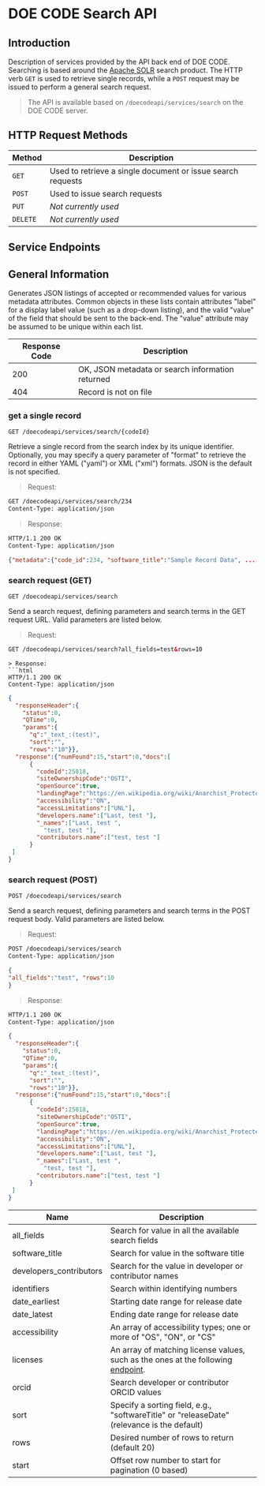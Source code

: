 DOE CODE Search API
==================

Introduction
------------
Description of services provided by the API back end of DOE CODE.  Searching is based around
the [Apache SOLR](http://lucene.apache.org/solr/) search product.  The HTTP
verb `GET` is used to retrieve single records, while a `POST` request may be
issued to perform a general search request.

> The API is available based on `/doecodeapi/services/search` on the DOE CODE server.

HTTP Request Methods
--------------------

| Method | Description |
| --- | --- |
| `GET` | Used to retrieve a single document or issue search requests |
| `POST` | Used to issue search requests |
| `PUT` | *Not currently used* |
| `DELETE` | *Not currently used* |

Service Endpoints
-----------------

## General Information

Generates JSON listings of accepted or recommended values for various metadata
attributes.  Common objects in these lists contain attributes "label" for a display
label value (such as a drop-down listing), and the valid "value" of the field that
should be sent to the back-end.  The "value" attribute may be assumed to be
unique within each list.

| Response Code | Description |
| --- | --- |
| 200 | OK, JSON metadata or search information returned |
| 404 | Record is not on file |

### get a single record

`GET /doecodeapi/services/search/{codeId}`

Retrieve a single record from the search index by its unique identifier.  Optionally,
you may specify a query parameter of "format" to retrieve the record in either
YAML ("yaml") or XML ("xml") formats.  JSON is the default is not specified.

> Request:
```html
GET /doecodeapi/services/search/234
Content-Type: application/json
```
> Response:
```html
HTTP/1.1 200 OK
Content-Type: application/json
```
```json
{"metadata":{"code_id":234, "software_title":"Sample Record Data", ... } }
```

### search request (GET)

`GET /doecodeapi/services/search`

Send a search request, defining parameters and search terms in the GET request
URL.  Valid parameters are listed below.

> Request:
```html
GET /doecodeapi/services/search?all_fields=test&rows=10
```
```
> Response:
```html
HTTP/1.1 200 OK
Content-Type: application/json
```
```json
{
  "responseHeader":{
    "status":0,
    "QTime":0,
    "params":{
      "q":"_text_:(test)",
      "sort":"",
      "rows":"10"}},
  "response":{"numFound":15,"start":0,"docs":[
      {
        "codeId":25818,
        "siteOwnershipCode":"OSTI",
        "openSource":true,
        "landingPage":"https://en.wikipedia.org/wiki/Anarchist_Protected_Area",
        "accessibility":"ON",
        "accessLimitations":["UNL"],
        "developers.name":["Last, test "],
        "_names":["Last, test ",
          "test, test "],
        "contributors.name":["test, test "]
      }
 ]
}
```

### search request (POST)

`POST /doecodeapi/services/search`

Send a search request, defining parameters and search terms in the POST request
body.  Valid parameters are listed below.

> Request:
```html
POST /doecodeapi/services/search
Content-Type: application/json
```
```json
{
"all_fields":"test", "rows":10 
}
```
> Response:
```html
HTTP/1.1 200 OK
Content-Type: application/json
```
```json
{
  "responseHeader":{
    "status":0,
    "QTime":0,
    "params":{
      "q":"_text_:(test)",
      "sort":"",
      "rows":"10"}},
  "response":{"numFound":15,"start":0,"docs":[
      {
        "codeId":25818,
        "siteOwnershipCode":"OSTI",
        "openSource":true,
        "landingPage":"https://en.wikipedia.org/wiki/Anarchist_Protected_Area",
        "accessibility":"ON",
        "accessLimitations":["UNL"],
        "developers.name":["Last, test "],
        "_names":["Last, test ",
          "test, test "],
        "contributors.name":["test, test "]
      }
 ]
}
```

| Name | Description |
| --- | --- |
| all_fields | Search for value in all the available search fields |
| software_title | Search for value in the software title |
| developers_contributors | Search for the value in developer or contributor names |
| identifiers | Search within identifying numbers |
| date_earliest | Starting date range for release date |
| date_latest | Ending date range for release date |
| accessibility | An array of accessibility types; one or more of "OS", "ON", or "CS" |
| licenses | An array of matching license values, such as the ones at the following <a href='/doecodeapi/services/types#doecode-types-api-valid-types-information-licenses'>endpoint</a>. |
| orcid | Search developer or contributor ORCID values |
| sort | Specify a sorting field, e.g., "softwareTitle" or "releaseDate" (relevance is the default) |
| rows | Desired number of rows to return (default 20) |
| start | Offset row number to start for pagination (0 based) |


